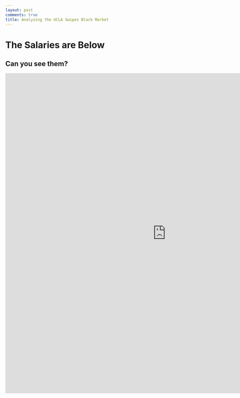 ```yaml
---
layout: post
comments: true
title: Analyzing the UCLA Swipes Black Market
---
```


# The Salaries are Below

## Can you see them?

<center>

<iframe src="https://ritvikmath.shinyapps.io/TestShiny/" style="border: none; width: 1000px; height: 1000px"></iframe>

</center>
